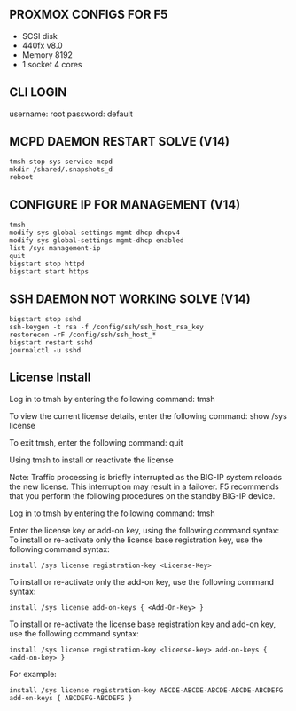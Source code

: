 
## PROXMOX CONFIGS FOR F5 

* SCSI disk 
* 440fx v8.0
* Memory 8192
* 1 socket 4 cores

## CLI LOGIN

username: root
password: default

## MCPD DAEMON RESTART SOLVE  (V14)

    tmsh stop sys service mcpd
    mkdir /shared/.snapshots_d
    reboot

## CONFIGURE IP FOR MANAGEMENT  (V14)
    tmsh
    modify sys global-settings mgmt-dhcp dhcpv4
    modify sys global-settings mgmt-dhcp enabled
    list /sys management-ip
    quit
    bigstart stop httpd
    bigstart start https


## SSH DAEMON NOT WORKING SOLVE (V14)

    bigstart stop sshd
    ssh-keygen -t rsa -f /config/ssh/ssh_host_rsa_key
    restorecon -rF /config/ssh/ssh_host_*
    bigstart restart sshd 
    journalctl -u sshd

## License Install

Log in to tmsh by entering the following command:
    tmsh

To view the current license details, enter the following command:
    show /sys license

To exit tmsh, enter the following command:
    quit

Using tmsh to install or reactivate the license

Note: Traffic processing is briefly interrupted as the BIG-IP system reloads the new license. This interruption may result in a failover. F5 recommends that you perform the following procedures on the standby BIG-IP device.

Log in to tmsh by entering the following command:
    tmsh

Enter the license key or add-on key, using the following command syntax:
To install or re-activate only the license base registration key, use the following command syntax:

    install /sys license registration-key <License-Key>

To install or re-activate only the add-on key, use the following command syntax:

    install /sys license add-on-keys { <Add-On-Key> }

To install or re-activate the license base registration key and add-on key, use the following command syntax:

    install /sys license registration-key <license-key> add-on-keys { <add-on-key> }

For example:

    install /sys license registration-key ABCDE-ABCDE-ABCDE-ABCDE-ABCDEFG add-on-keys { ABCDEFG-ABCDEFG }

